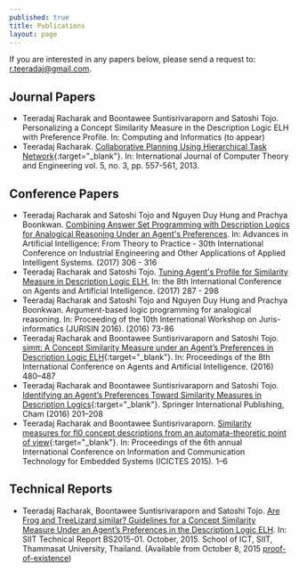```yaml
---
published: true
title: Publications 
layout: page
---
```

If you are interested in any papers below, please send a request to: <r.teeradaj@gmail.com>.

Journal Papers
---------------------

*   Teeradaj Racharak and Boontawee Suntisrivaraporn and Satoshi Tojo. Personalizing a Concept Similarity Measure in the Description Logic ELH with Preference Profile. In: Computing and Informatics (to appear)
*   Teeradaj Racharak. [Collaborative Planning Using Hierarchical Task Network](http://www.ijcte.org/index.php?m=content&c=index&a=show&catid=49&id=866){:target="_blank"}. 
In: International Journal of Computer Theory and Engineering vol. 5, no. 3, pp. 557-561, 2013.

Conference Papers
---------------------

*   Teeradaj Racharak and Satoshi Tojo and Nguyen Duy Hung and Prachya Boonkwan. [Combining Answer Set Programming with Description Logics for Analogical Reasoning Under an Agent's Preferences](https://link.springer.com/chapter/10.1007%2F978-3-319-60045-1_33). In: Advances in Artificial Intelligence: From Theory to Practice - 30th International Conference on Industrial Engineering and Other Applications of Applied Intelligent Systems. (2017) 306 - 316
*   Teeradaj Racharak and Satoshi Tojo. [Tuning Agent's Profile for Similarity Measure in Description Logic ELH.](http://www.scitepress.org/DigitalLibrary/Link.aspx?doi=10.5220/0006249602870298) In: the 8th
International Conference on Agents and Artificial Intelligence. (2017) 287 - 298
*   Teeradaj Racharak and Satoshi Tojo and Nguyen Duy Hung and Prachya Boonkwan. Argument-based logic programming for analogical reasoning. In: Proceeding of the 10th International Workshop on
Juris-informatics (JURISIN 2016). (2016) 73-86
*   Teeradaj Racharak and Boontawee Suntisrivaraporn and Satoshi Tojo. [simπ: A Concept Similarity
Measure under an Agent’s Preferences in Description Logic ELH](http://www.scitepress.org/DigitalLibrary/PublicationsDetail.aspx?ID=3RqLc2P0Eiw=&t=1){:target="_blank"}. In: Proceedings of the 8th
International Conference on Agents and Artificial Intelligence. (2016) 480–487
*   Teeradaj Racharak and Boontawee Suntisrivaraporn and Satoshi Tojo. [Identifying an Agent’s
Preferences Toward Similarity Measures in Description Logics](http://link.springer.com/chapter/10.1007%2F978-3-319-31676-5_14){:target="_blank"}. Springer International Publishing,
Cham (2016) 201–208
*   Teeradaj Racharak and Boontawee Suntisrivaraporn. [Similarity measures for fl0 concept
descriptions from an automata-theoretic point of view](http://ieeexplore.ieee.org/xpl/articleDetails.jsp?arnumber=7110811&newsearch=true&queryText=Teeradaj%20Racharak%20){:target="_blank"}. In: Proceedings of the 6th annual International Conference on Information and Communication Technology for Embedded Systems (ICICTES 2015). 1–6

Technical Reports
---------------------

* Teeradaj Racharak, Boontawee Suntisrivaraporn and Satoshi Tojo. [Are Frog and TreeLizard similar? Guidelines for a Concept Similarity Measure Under an Agent’s Preferences in the Description Logic ELH](https://drive.google.com/open?id=0B3XK_HW-FzZaZF8zOUp3ZE1yREk). In: SIIT Technical Report BS2015-01. October, 2015. School of ICT, SIIT, Thammasat University, Thailand. (Available from October 8, 2015 [proof-of-existence](https://proofofexistence.com/detail/5565e792840b41e003254ffb1691a78393b3fc5f937daf02e9c3d42ff2c10edc))
